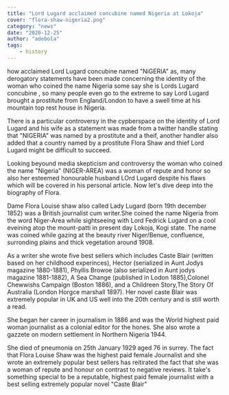 ```yaml
---
title: "Lord Lugard acclaimed concubine named Nigeria at Lokoja"
cover: "flora-shaw-nigeria2.png"
category: "news"
date: "2020-12-25"
author: "adebola"
tags:
    - history
---
```


how acclaimed Lord Lugard concubine named "NiGERIA" as, many derogatory statements have been made concerning the identity of the woman who coined the name Nigeria some say she is Lords Lugard concubine , so many people even go to the extreme to say Lord Lugard brought a prostitute from England/London to have a swell time at his mountain top rest house in Nigeria.

There is a particular controversy in the cypberspace on the identity of Lord Lugard and his wife as a statement was made from a twitter handle stating that "NIGERIA" was named by a prostitute and a theif, another handler also added that a country named by a prostitute Flora Shaw and thief Lord Lugard might be difficult to succeed.

Looking beyound media skepticism and controversy the woman who coined the name "Nigeria" (NIGER-AREA) was a woman of repute and honor so also her esteemed honourable husband LOrd Lugard despite his flaws which will be covered in his personal article.
Now let's dive deep into the biography of Flora.

Dame Flora Louise shaw also called Lady Lugard (born 19th december 1852) was a British journalist cum writer.She coined the name Nigeria from the word Niger-Area while sightseeing with Lord Fedrick Lugard on a cool eveining atop the mount-patti in present day Lokoja, Kogi state. The name was coined while gazing at the beauty river Niger/Benue, confluence, surronding plains and thick vegetation around 1908.

As a writer she wrote five best sellers which includes Caste Blair (written based on her childhood experinces), Hector (serialized in Aunt Jodys magazine 1880-1881), Phyllis Browoe (also serialized in Aunt jodys magazine 1881-1882), A Sea Change (published in Lodon 1885),Colonel Chewwishs Campaign (Boston 1886), and a Childreen Story,The Story Of Australia (London Horgce marshall 1897).
Her novel caste Blair was extremely popular in UK and US well into the 20th century and is still worth a read.

She began her career in journalism in 1886 and was the World highest paid woman journalist as a colonial editor for the hones. She also wrote a gazzete on modern settlement in Northern Nigeria 1944.

She died of pneumonia on 25th January 1929 aged 76 in surrey. The fact that Flora Louise Shaw was the highest paid female Journalist and she wrote an extremely popular best sellers has reitirated the fact that she was a woman of repute and honour on contrast to negative reviews. It take's  something special to be a reputable, highest paid female journalist with a best selling extremely popular novel "Caste Blair" 
